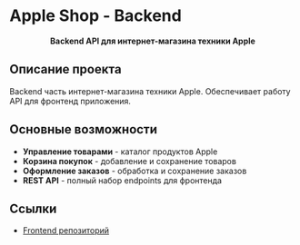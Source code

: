 #  Apple Shop - Backend

<div align="center">

**Backend API для интернет-магазина техники Apple**

</div>

##  Описание проекта

Backend часть интернет-магазина техники Apple. Обеспечивает работу API для фронтенд приложения.

##  Основные возможности

-  **Управление товарами** - каталог продуктов Apple
-  **Корзина покупок** - добавление и сохранение товаров
-  **Оформление заказов** - обработка и сохранение заказов
-  **REST API** - полный набор endpoints для фронтенда

##  Ссылки

- [Frontend репозиторий](https://github.com/frostmag155/shop-frontend)


